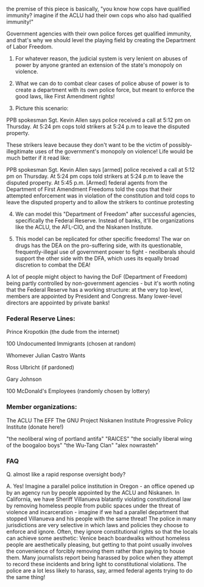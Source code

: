 the premise of this piece is basically, "you know how cops have qualified immunity? imagine if the ACLU had their own cops who also had qualified immunity!"


Government agencies with their own police forces get qualified immunity, and that's why we should level the playing field by creating the Department of Labor Freedom.

1) For whatever reason, the judicial system is very lenient on abuses of power by anyone granted an extension of the state's monopoly on violence.

2) What we can do to combat clear cases of police abuse of power is to create a department with its own police force, but meant to enforce the good laws, like First Amendment rights!

3) Picture this scenario:

 PPB spokesman Sgt. Kevin Allen says police received a call at 5:12 pm on Thursday. At 5:24 pm cops told strikers at 5:24 p.m to leave the disputed property.

These strikers leave because they don't want to be the victim of possibly-illegitimate uses of the government's monopoly on violence! Life would be much better if it read like:

 PPB spokesman Sgt. Kevin Allen says [armed] police received a call at 5:12 pm on Thursday. At 5:24 pm cops told strikers at 5:24 p.m to leave the disputed property. At 5:45 p.m. [Armed] federal agents from the Department of First Amendment Freedoms told the cops that their attempted enforcement was in violation of the constitution and told cops to leave the disputed property and to allow the strikers to continue protesting

4) We can model this "Department of Freedom" after successful agencies, specifically the Federal Reserve. Instead of banks, it'll be organizations like the ACLU, the AFL-CIO, and the Niskanen Institute.

5) This model can be replicated for other specific freedoms! The war on drugs has the DEA on the pro-suffering side, with its questionable, frequently-illegal use of government power to fight - neoliberals should support the other side with the DFA, which uses its equally broad discretion to combat the DEA!

A lot of people might object to having the DoF (Department of Freedom) being partly controlled by non-government agencies - but it's worth noting that the Federal Reserve has a working structure: at the very top level, members are appointed by President and Congress. Many lower-level directors are appointed by private banks!



### Federal Reserve Lines:

Prince Kropotkin (the dude from the internet)

100 Undocumented Immigrants (chosen at random)

Whomever Julian Castro Wants

Ross Ulbricht (if pardoned)

Gary Johnson

100 McDonald's Employees (randomly chosen by lottery)

### Member organizations:

The ACLU
The EFF
The GNU Project
Niskanen Institute
Progressive Policy Institute (donate here!)

"the neoliberal wing of portland antifa"
"RAICES"
"the socially liberal wing of the boogaloo boys"
"the Wu-Tang Clan"
"alex nowrasteh"

### FAQ

Q. almost like a rapid response oversight body?

A. Yes! Imagine a parallel police institution in Oregon - an office opened up by an agency run by people appointed by the ACLU and Niskanen. In California, we have Sheriff Villanueva blatantly violating constitutional law by removing homeless people from public spaces under the threat of violence and incarceration - imagine if we had a parallel department that stopped Villanueva and his people with the same threat! The police in many jurisdictions are very selective in which laws and policies they choose to enforce and ignore. Often, they ignore constitutional rights so that the locals can achieve some aesthetic: Venice beach boardwalks without homeless people are aesthetically pleasing, but getting to that point usually involves the convenience of forcibly removing them rather than paying to house them. Many journalists report being harassed by police when they attempt to record these incidents and bring light to constitutional violations. The police are a lot less likely to harass, say, armed federal agents trying to do the same thing!



